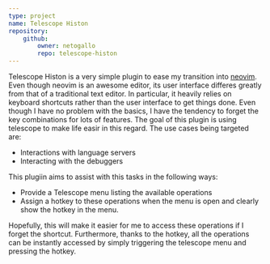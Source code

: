 ```yaml
---
type: project
name: Telescope Histon
repository:
    github:
        owner: netogallo
        repo: telescope-histon
---
```

Telescope Histon is a very simple plugin to ease my transition into
[neovim](https://neovim.io/). Even though neovim is an awesome editor,
its user interface differes greatly from that of a traditional text editor.
In particular, it heavily relies on keyboard shortcuts rather than the
user interface to get things done. Even though I have no problem with
the basics, I have the tendency to forget the key combinations for
lots of features. The goal of this plugin is using telescope to
make life easir in this regard. The use cases being targeted are:

 - Interactions with language servers
 - Interacting with the debuggers

This plugiin aims to assist with this tasks in the following ways:

 - Provide a Telescope menu listing the available operations
 - Assign a hotkey to these operations when the menu is open and
   clearly show the hotkey in the menu.

Hopefully, this will make it easier for me to access these operations
if I forget the shortcut. Furthermore, thanks to the hotkey, all
the operations can be instantly accessed by simply triggering the
telescope menu and pressing the hotkey.


